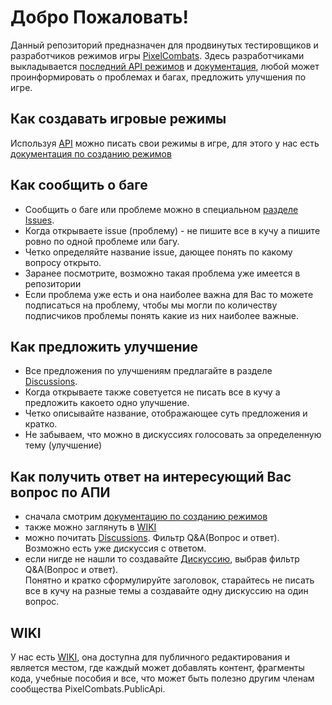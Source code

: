 # Добро Пожаловать!
Данный репозиторий предназначен для продвинутых тестировщиков и разработчиков режимов игры [PixelCombats](https://play.google.com/store/apps/details?id=com.pixel.gun.combats). Здесь разработчиками выкладывается [последний API режимов](https://github.com/Sokol-Games-GmbH/PixelCombats.PublicApi/tree/main/Api) и [документация](docs/doc.md), любой может проинформировать о проблемах и багах, предложить улучшения по игре.
## Как создавать игровые режимы
Используя [API](https://github.com/Sokol-Games-GmbH/PixelCombats.PublicApi/tree/main/Api) можно писать свои режимы в игре, для этого у нас есть [документация по созданию режимов](docs/doc.md)
## Как сообщить о баге
- Сообщить о баге или проблеме можно в специальном [разделе Issues](https://github.com/Sokol-Games-GmbH/PixelCombats.PublicApi/issues).
- Когда открываете issue (проблему) - не пишите все в кучу а пишите ровно по одной проблеме или багу.
- Четко определяйте название issue, дающее понять по какому вопросу открыто.
- Заранее посмотрите, возможно такая проблема уже имеется в репозитории
- Если проблема уже есть и она наиболее важна для Вас то можете подписаться на проблему, чтобы мы могли по количеству подписчиков проблемы понять какие из них наиболее важные.
## Как предложить улучшение
- Все предложения по улучшениям предлагайте в разделе [Discussions](https://github.com/Sokol-Games-GmbH/PixelCombats.PublicApi/discussions).
- Когда открываете также советуется не писать все в кучу а предложить какоето одно улучшение.
- Четко описывайте название, отображающее суть предложения и кратко.
- Не забываем, что можно в дискуссиях голосовать за определенную тему (улучшение)
## Как получить ответ на интересующий Вас вопрос по АПИ
- сначала смотрим [документацию по созданию режимов](docs/doc.md)
- также можно заглянуть в [WIKI](https://github.com/Sokol-Games-GmbH/PixelCombats.PublicApi/wiki)
- можно почитать [Discussions](https://github.com/Sokol-Games-GmbH/PixelCombats.PublicApi/discussions). Фильтр Q&A(Вопрос и ответ). Возможно есть уже дискуссия с ответом.
- если нигде не нашли то создавайте [Дискуссию](https://github.com/Sokol-Games-GmbH/PixelCombats.PublicApi/discussions), выбрав фильтр Q&A(Вопрос и ответ).
  <br>Понятно и кратко сформулируйте заголовок, старайтесь не писать все в кучу на разные темы а создавайте одну дискуссию на один вопрос.
## WIKI
У нас есть [WIKI](https://github.com/Sokol-Games-GmbH/PixelCombats.PublicApi/wiki), она доступна для публичного редактирования и является местом, где каждый может добавлять контент, фрагменты кода, учебные пособия и все, что может быть полезно другим членам сообщества PixelCombats.PublicApi.
